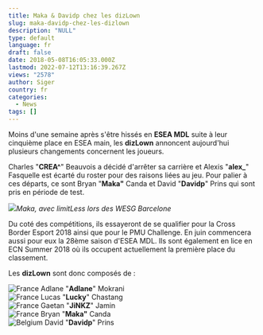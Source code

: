 ```yaml
---
title: Maka & Davidp chez les dizLown
slug: maka-davidp-chez-les-dizlown
description: "NULL"
type: default
language: fr
draft: false
date: 2018-05-08T16:05:33.000Z
lastmod: 2022-07-12T13:16:39.267Z
views: "2578"
author: Siger
country: fr
categories:
  - News
tags: []
---
```

Moins d'une semaine après s'être hissés en **ESEA MDL** suite à leur cinquième place en ESEA main, les **dizLown** annoncent aujourd'hui plusieurs changements concernent les joueurs.

Charles "**CREA^**" Beauvois a décidé d'arrêter sa carrière et Alexis "**alex\_**" Fasquelle est écarté du roster pour des raisons liées au jeu. Pour palier à ces départs, ce sont Bryan "**Maka"** Canda et David "**Davidp**" Prins qui sont pris en période de test.

![](//picture/5a1f6a8a1f25d/pic.jpg)_Maka, avec limitLess lors des WESG Barcelone_

Du coté des compétitions, ils essayeront de se qualifier pour la Cross Border Esport 2018 ainsi que pour le PMU Challenge. En juin commencera aussi pour eux la 28ème saison d'ESEA MDL. Ils sont également en lice en ECN Summer 2018 où ils occupent actuellement la première place du classement.

Les **dizLown** sont donc composés de :

![France](/images/countries/fr.svg)⁠ Adlane "**Adlane**" Mokrani  
![France](/images/countries/fr.svg)⁠ Lucas "**Lucky**" Chastang  
![France](/images/countries/fr.svg)⁠ Gaetan "**JiNKZ**" Jamin  
![France](/images/countries/fr.svg)⁠ Bryan "**Maka"** Canda  
![Belgium](/images/countries/be.svg)⁠ David "**Davidp**" Prins

